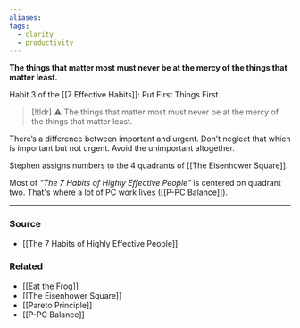```yaml
---
aliases: 
tags:
  - clarity
  - productivity
---
```

**The things that matter most must never be at the mercy of the things that matter least.**

Habit 3 of the [[7 Effective Habits]]: Put First Things First.

> [!tldr] ⚠️ The things that matter most must never be at the mercy of the things that matter least.

There’s a difference between important and urgent. Don’t neglect that which is important but not urgent. Avoid the unimportant altogether. 

Stephen assigns numbers to the 4 quadrants of [[The Eisenhower Square]]. 

Most of *"The 7 Habits of Highly Effective People"* is centered on quadrant two. That's where a lot of PC work lives ([[P-PC Balance]]). 

---
### Source
- [[The 7 Habits of Highly Effective People]]

### Related
- [[Eat the Frog]]
- [[The Eisenhower Square]]
- [[Pareto Principle]]
- [[P-PC Balance]]